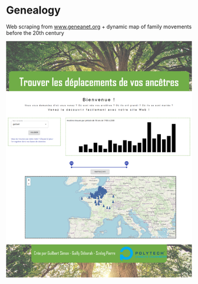 # Genealogy
Web scraping from www.geneanet.org + dynamic map of family movements before the 20th century

![](https://github.com/SimonGuilbert/Genealogy/blob/main/frontend/src/capture%20web%20page.png)
